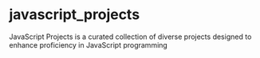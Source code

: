 # javascript_projects
 JavaScript Projects is a curated collection of diverse projects designed to enhance  proficiency in JavaScript programming
